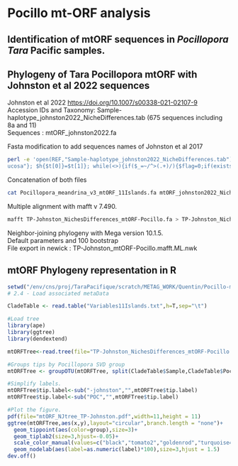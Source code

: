 
# Pocillo mt-ORF analysis

## Identification of mtORF sequences in _Pocillopora_ _Tara_ Pacific samples.
  
## Phylogeny of Tara Pocillopora mtORF with Johnston et al 2022 sequences

Johnston et al 2022 https://doi.org/10.1007/s00338-021-02107-9  
Accession IDs and Taxonomy: Sample-haplotype_johnston2022_NicheDifferences.tab (675 sequences including 8a and 11)  
Sequences : mtORF_johnston2022.fa  

Fasta modification to add sequences names of Johnston et al 2017
```bash
perl -e 'open(REF,"Sample-haplotype_johnston2022_NicheDifferences.tab");while(<REF>){chomp;@t=split("\t",$_);$t[1]=~s/Haplotype /type/; if($t[1]=~/^P\. (\D+)$/){$t[1]="type1a-$1"}elsif($t[1]=~/P\. verrucosa (.+)$/){$t[1]="type$1-verr
ucosa"}; $h{$t[0]}=$t[1]}; while(<>){if($_=~/^>(.+)/){$flag=0;if(exists $h{$1}){$flag=1;print ">$h{$1}-$1-johnston\n"}}elsif($flag==1){print "$_"}}' mtORF_johnston2022.fa > mtORF_johnston2022_NicheDifferences_annotate.fa
```

Concatenation of both files
```bash
cat Pocillopora_meandrina_v3_mtORF_11Islands.fa mtORF_johnston2022_NicheDifferences_annotate.fa > TP-Johnston_NichesDifferences_mtORF-Pocillo.fa
```

Multiple alignment with mafft v 7.490.
```bash
mafft TP-Johnston_NichesDifferences_mtORF-Pocillo.fa > TP-Johnston_NichesDifferences_mtORF-Pocillo.mafft
```

Neighbor-joining phylogeny with Mega version 10.1.5.  
Default parameters and 100 bootstrap  
File export in newick : TP-Johnston_mtORF-Pocillo.mafft.ML.nwk  

## mtORF Phylogeny representation in R

```r
setwd("/env/cns/proj/TaraPacifique/scratch/METAG_WORK/Quentin/Pocillo-mtORF/")
# 2.4 - Load associated metaData

CladeTable <- read.table("Variables11Islands.txt",h=T,sep="\t")

#Load tree
library(ape)
library(ggtree)
library(dendextend)

mtORFTree<-read.tree(file="TP-Johnston_NichesDifferences_mtORF-Pocillo.mafft.NJ-consensus.nwk")

#Groups tips by Pocillopora SVD group
mtORFTree <- groupOTU(mtORFTree, split(CladeTable$Sample,CladeTable$PocilloGG))

#Simplify labels.
mtORFTree$tip.label<-sub("-johnston","",mtORFTree$tip.label)
mtORFTree$tip.label<-sub("POC","",mtORFTree$tip.label)

#Plot the figure.
pdf(file="mtORF_NJtree_TP-Johnston.pdf",width=11,height = 11)
ggtree(mtORFTree,aes(x,y),layout="circular",branch.length = "none")+
  geom_tippoint(aes(color=group),size=3)+
  geom_tiplab2(size=3,hjust=-0.05)+
  scale_color_manual(values=c("black","tomato2","goldenrod","turquoise4", "palegreen", "darkorchid"))+
  geom_nodelab(aes(label=as.numeric(label)*100),size=3,hjust = 1.5)
dev.off()
```
